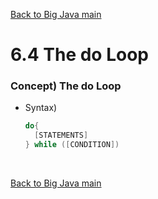 [Back to Big Java main](../../../main.md)

# 6.4 The do Loop
### Concept) The do Loop
- Syntax)
  ```java
  do{
    [STATEMENTS]
  } while ([CONDITION])
  ```



<br>

[Back to Big Java main](../../../main.md)
